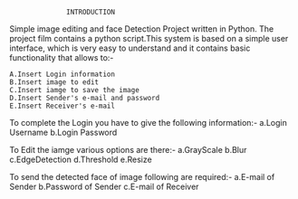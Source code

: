                   INTRODUCTION


Simple image editing and face Detection Project written in Python.
The project film contains a python script.This system is based on a 
simple user interface, which is very easy to understand and it contains 
basic functionality that allows to:-
	
	A.Insert Login information
	B.Insert image to edit
	C.Insert iamge to save the image
	D.Insert Sender's e-mail and password
	E.Insert Receiver's e-mail

To complete the Login you have to give the following information:-
	a.Login Username
	b.Login Password

To Edit the iamge various options are there:-
	a.GrayScale
	b.Blur
	c.EdgeDetection
	d.Threshold
	e.Resize

To send the detected face of image following are required:-
	a.E-mail of Sender
	b.Password of Sender
	c.E-mail of Receiver
